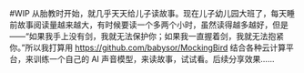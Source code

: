 #WIP 从胎教时开始，就几乎天天给儿子读故事。现在儿子幼儿园大班了，每天睡前故事阅读量越来越大，有时候要读一个多两个小时，虽然读得越多越好，但是——“如果我手上没有剑，我就无法保护你；如果我一直握着剑，我就无法抱紧你。”所以我打算用 https://github.com/babysor/MockingBird   结合各种云计算平台，来训练一个自己的 AI 声音模型，来读故事，试试看。后续分享效果……